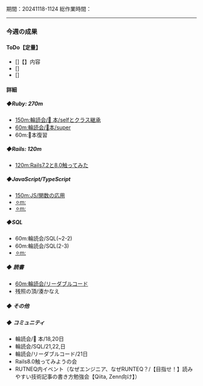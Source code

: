 期間：20241118-1124
総作業時間：

---

### 今週の成果

#### ToDo【定量】

- []【】内容
- []
- []

#### 詳細

##### ◆Ruby: 270m

- [150m:輪読会/🍒 本/selfとクラス継承](https://github.com/yu-ka3028/TIL/blob/main/Ruby/202411181245.md)
- [60m:輪読会/🍒本/super](https://github.com/yu-ka3028/TIL/blob/main/Ruby/202411202130.md)
- 60m:🍒本復習

##### ◆Rails: 120m
- [120m:Rails7.2と8.0触ってみた](https://github.com/yu-ka3028/TIL/blob/main/Rails/202411191400_Rails7.2_8.0.md)

##### ◆JavaScript/TypeScript

- [150m:JS/関数の応用](https://github.com/yu-ka3028/TIL/blob/main/JS&TS/Udemy_JS/202411231345.md)
- [⚪︎m:]()
- [⚪︎m:]()

##### ◆SQL
  - 60m:輪読会/SQL(~2-2)
  - 60m:輪読会/SQL(2-3)
  - [⚪︎m:]()

##### ◆ 読書

- [60m:輪読会/リーダブルコード](https://github.com/yu-ka3028/TIL/blob/main/Book/リーダブルコード/202411212200.md)
- 残照の頂/湊かなえ

##### ◆ その他

##### ◆ コミュニティ

- 輪読会/🍒 本/18,20日
- 輪読会/SQL/21,22,日
- 輪読会/リーダブルコード/21日
- Rails8.0触ってみようの会
- RUTNEQ内イベント（なぜエンジニア、なぜRUNTEQ？/【目指せ！】読みやすい技術記事の書き方勉強会【Qiita, Zenn向け】）
